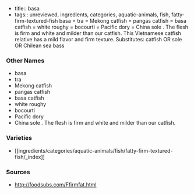- title:: basa
- tags:: unreviewed, ingredients, categories, aquatic-animals, fish, fatty-firm-textured-fish
basa = tra = Mekong catfish = pangas catfish = basa catfish = white roughy = bocourti = Pacific dory = China sole . The flesh is firm and white and milder than our catfish. This Vietnamese catfish relative has a mild flavor and firm texture. Substitutes: catfish OR sole OR Chilean sea bass

### Other Names

* basa
* tra
* Mekong catfish
* pangas catfish
* basa catfish
* white roughy
* bocourti
* Pacific dory
* China sole . The flesh is firm and white and milder than our catfish.

### Varieties

* [[ingredients/categories/aquatic-animals/fish/fatty-firm-textured-fish/_index]]

### Sources
* http://foodsubs.com/Ffirmfat.html
